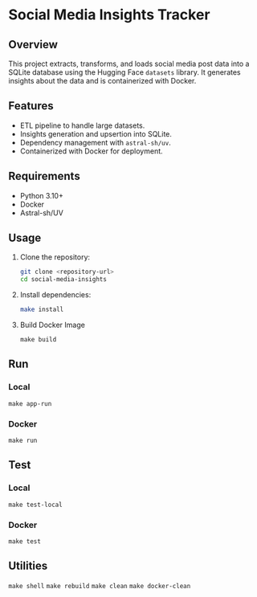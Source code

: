 # Social Media Insights Tracker

## Overview
This project extracts, transforms, and loads social media post data into a SQLite database using the Hugging Face `datasets` library. It generates insights about the data and is containerized with Docker.

## Features
- ETL pipeline to handle large datasets.
- Insights generation and upsertion into SQLite.
- Dependency management with `astral-sh/uv`.
- Containerized with Docker for deployment.

## Requirements
- Python 3.10+
- Docker
- Astral-sh/UV

## Usage
1. Clone the repository:
   ```bash
   git clone <repository-url>
   cd social-media-insights
   ```
2. Install dependencies:
   ```bash
   make install
   ```
3. Build Docker Image
   ```
   make build
   ```

## Run
### Local
`make app-run`
### Docker
`make run`

## Test
### Local
`make test-local`
### Docker
`make test`

## Utilities
`make shell`
`make rebuild`
`make clean`
`make docker-clean`